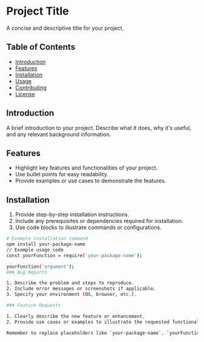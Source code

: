 # Project Title

A concise and descriptive title for your project.

## Table of Contents

- [Introduction](#introduction)
- [Features](#features)
- [Installation](#installation)
- [Usage](#usage)
- [Contributing](#contributing)
- [License](#license)

## Introduction

A brief introduction to your project. Describe what it does, why it's useful, and any relevant background information.

## Features

- Highlight key features and functionalities of your project.
- Use bullet points for easy readability.
- Provide examples or use cases to demonstrate the features.

## Installation

1. Provide step-by-step installation instructions.
2. Include any prerequisites or dependencies required for installation.
3. Use code blocks to illustrate commands or configurations.

```bash
# Example installation command
npm install your-package-name
// Example usage code
const yourFunction = require('your-package-name');

yourFunction('argument');
### Bug Reports

1. Describe the problem and steps to reproduce.
2. Include error messages or screenshots if applicable.
3. Specify your environment (OS, browser, etc.).

### Feature Requests

1. Clearly describe the new feature or enhancement.
2. Provide use cases or examples to illustrate the requested functionality.

Remember to replace placeholders like `your-package-name`, `yourFunction`, and `Project Title` with actual details relevant to your project. Additionally, you can add badges, links, and other formatting elements to enhance the README further.
